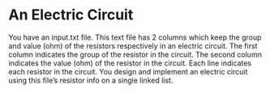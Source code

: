 # An Electric Circuit
You have an input.txt file. This text file has 2 columns which keep the group and value (ohm) of the resistors respectively in an electric circuit. The first column indicates the group of the resistor in the circuit. The second column indicates the value (ohm) of the resistor in the circuit. Each line indicates each resistor in the circuit. You design and implement an electric circuit using this file’s resistor info on a single linked list.
